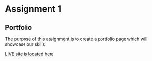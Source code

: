 <h1>Assignment 1</h1>
<h2>Portfolio</h2>

<p> The purpose of this assignment is to create a portfolio page which will showcase our skills</p>



[LIVE site is located here](https://jakubportfolio.herokuapp.com/)
